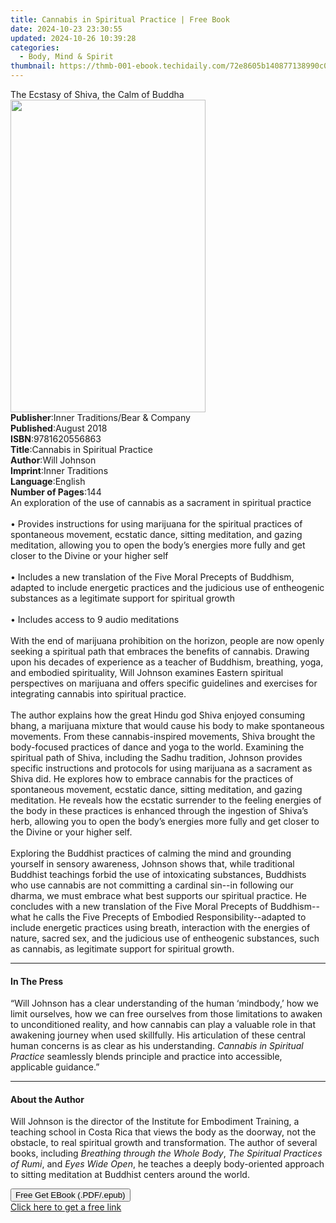 ```yaml
---
title: Cannabis in Spiritual Practice | Free Book
date: 2024-10-23 23:30:55
updated: 2024-10-26 10:39:28
categories:
  - Body, Mind & Spirit
thumbnail: https://thmb-001-ebook.techidaily.com/72e8605b140877138990c01e92f98329729c8bbc53f4b5f2efd5a0d15e8d8048.jpg
---
```

<main id="book-container">
  <div class="flex flex-col">
    <div class="book-brief flex-1 py-6 px-4 sm:p-6 md:py-10 md:px-8">
      <!-- brief-->
      <div class="book-brief-main">
        The Ecstasy of Shiva, the Calm of Buddha
      </div>
    </div>
    <div
      class="book-meta-info flex-1 grid gap-4 col-start-1 col-end-3 row-start-1 sm:mb-6 sm:grid-cols-4 lg:gap-6 lg:col-start-2 lg:row-end-6 lg:row-span-6 lg:mb-0"
    >
      <div
        class="book-meta-info-left place-content-center mt-4 p-4 text-sm leading-6 col-start-2 col-span-2 dark:text-slate-400"
      >
        <img
          class="w-full h-500 object-cover rounded-lg sm:h-255 sm:col-span-2 lg:col-span-full"
          src="https://img-001-ebook.techidaily.com/a36f3a1833d3fc9a163264b2f6489fccbd95e410cd50764cd69dc3473b5b0812.jpg"
          alt=""
          width="312"
          height="500"
        />
      </div>
      <div
        class="book-meta-info-right mt-2 col-start-1 row-start-2 col-span-3 self-center"
      >
        <!-- meta data  -->
        <div class="flex flex-col px-4 md:px-8">
          <div class="flex-1">
            <strong>Publisher</strong>:<span class="px-2"
              >Inner Traditions/Bear &amp; Company</span
            >
          </div>
          <div class="flex-1">
            <strong>Published</strong>:<span class="px-2">August 2018</span>
          </div>
          <div class="flex-1">
            <strong>ISBN</strong>:<span class="px-2">9781620556863</span>
          </div>
          <div class="flex-1">
            <strong>Title</strong>:<span class="px-2"
              >Cannabis in Spiritual Practice</span
            >
          </div>
          <div class="flex-1">
            <strong>Author</strong>:<span class="px-2">Will Johnson</span>
          </div>
          <div class="flex-1">
            <strong>Imprint</strong>:<span class="px-2">Inner Traditions</span>
          </div>
          <div class="flex-1">
            <strong>Language</strong>:<span class="px-2">English</span>
          </div>
          <div class="flex-1">
            <strong>Number of Pages</strong>:<span class="px-2">144</span>
          </div>
        </div>
      </div>
    </div>
    <div class="book-description flex-1 py-6 px-4 sm:p-6 md:py-10 md:px-8">
      <div class="book-description-main">
        <div accordion-content="" id="description">
          An exploration of the use of cannabis as a sacrament in spiritual
          practice <br /><br />• Provides instructions for using marijuana for
          the spiritual practices of spontaneous movement, ecstatic dance,
          sitting meditation, and gazing meditation, allowing you to open the
          body’s energies more fully and get closer to the Divine or your higher
          self <br /><br />• Includes a new translation of the Five Moral
          Precepts of Buddhism, adapted to include energetic practices and the
          judicious use of entheogenic substances as a legitimate support for
          spiritual growth <br /><br />• Includes access to 9 audio meditations
          <br /><br />With the end of marijuana prohibition on the horizon,
          people are now openly seeking a spiritual path that embraces the
          benefits of cannabis. Drawing upon his decades of experience as a
          teacher of Buddhism, breathing, yoga, and embodied spirituality, Will
          Johnson examines Eastern spiritual perspectives on marijuana and
          offers specific guidelines and exercises for integrating cannabis into
          spiritual practice. <br /><br />The author explains how the great
          Hindu god Shiva enjoyed consuming bhang, a marijuana mixture that
          would cause his body to make spontaneous movements. From these
          cannabis-inspired movements, Shiva brought the body-focused practices
          of dance and yoga to the world. Examining the spiritual path of Shiva,
          including the Sadhu tradition, Johnson provides specific instructions
          and protocols for using marijuana as a sacrament as Shiva did. He
          explores how to embrace cannabis for the practices of spontaneous
          movement, ecstatic dance, sitting meditation, and gazing meditation.
          He reveals how the ecstatic surrender to the feeling energies of the
          body in these practices is enhanced through the ingestion of Shiva’s
          herb, allowing you to open the body’s energies more fully and get
          closer to the Divine or your higher self. <br /><br />Exploring the
          Buddhist practices of calming the mind and grounding yourself in
          sensory awareness, Johnson shows that, while traditional Buddhist
          teachings forbid the use of intoxicating substances, Buddhists who use
          cannabis are not committing a cardinal sin--in following our dharma,
          we must embrace what best supports our spiritual practice. He
          concludes with a new translation of the Five Moral Precepts of
          Buddhism--what he calls the Five Precepts of Embodied
          Responsibility--adapted to include energetic practices using breath,
          interaction with the energies of nature, sacred sex, and the judicious
          use of entheogenic substances, such as cannabis, as legitimate support
          for spiritual growth.
        </div>
        <div class="accordion-fader"></div>
      </div>
    </div>
    <div class="book-excerpts flex-1 py-6 px-4 sm:p-6 md:py-10 md:px-8">
      <!-- excerpts-->
      <div class="book-excerpts-main">
        <hr />
        <h4 class="placeholder placeholder-heading">
          <span>In The Press</span>
        </h4>
        <p>
          “Will Johnson has a clear understanding of the human ‘mindbody,’ how
          we limit ourselves, how we can free ourselves from those limitations
          to awaken to unconditioned reality, and how cannabis can play a
          valuable role in that awakening journey when used skillfully. His
          articulation of these central human concerns is as clear as his
          understanding. <i>Cannabis in Spiritual Practice </i>seamlessly blends
          principle and practice into accessible, applicable guidance.”
        </p>
      </div>
    </div>
    <div class="book-about-author flex-1 py-6 px-4 sm:p-6 md:py-10 md:px-8">
      <!-- about author-->
      <div class="book-main-author-main">
        <hr />
        <h4 class="placeholder placeholder-heading">
          <span>About the Author</span>
        </h4>
        <p>
          Will Johnson is the director of the Institute for Embodiment Training,
          a teaching school in Costa Rica that views the body as the doorway,
          not the obstacle, to real spiritual growth and transformation. The
          author of several books, including
          <i>Breathing through the Whole Body</i>,
          <i>The Spiritual Practices of Rumi</i>, and <i>Eyes Wide Open</i>, he
          teaches a deeply body-oriented approach to sitting meditation at
          Buddhist centers around the world.
        </p>
      </div>
    </div>
    <div class="book-free-get flex-1 py-6 px-4 sm:p-6 md:py-10 md:px-8">
      <button
        id="btn-free-get"
        class="bg-blue-500 hover:bg-blue-700 text-white font-bold py-2 px-4 rounded"
      >
        Free Get EBook (.PDF/.epub)
      </button>
      <div id="countdown-display" class="px-2 text-lg mt-2"></div>
      <a
        id="free-link"
        class="hidden bg-blue-500 hover:bg-blue-700 text-white font-bold py-2 px-4 rounded"
        href="https://www.ebooks.com/en-us/book/95917951/cannabis-in-spiritual-practice/will-johnson/"
        target="_blank"
        >Click here to get a free link</a
      >
    </div>
    <script>
      let countdownTime = 0;
      let countdownInterval = null;
      document
        .getElementById('btn-free-get')
        .addEventListener('click', startCountdown);
      function startCountdown() {
        countdownTime = new Date().getTime() + 60000 * 3;
        countdownInterval = setInterval(updateCountdown, 1000);
        document.getElementById('btn-free-get').disabled = true;
        document
          .getElementById('btn-free-get')
          .classList.add('bg-gray-500', 'cursor-not-allowed');
      }
      function updateCountdown() {
        let currentTime = new Date().getTime();
        let timeLeft = countdownTime - currentTime;
        let secondsLeft = Math.floor(timeLeft / 1000);
        document.getElementById('countdown-display').innerHTML =
          `Remaining time: ${secondsLeft} seconds.`;
        if (secondsLeft <= 0) {
          clearInterval(countdownInterval);
          document.getElementById('btn-free-get').classList.add('hidden');
          document.getElementById('free-link').classList.remove('hidden');
          document.getElementById('countdown-display').innerHTML = '';
        }
      }
    </script>
  </div>
</main>
